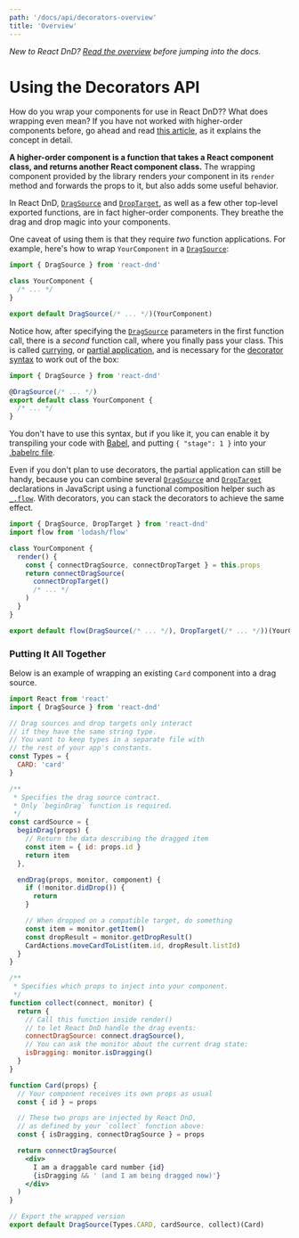 ```yaml
---
path: '/docs/api/decorators-overview'
title: 'Overview'
---
```


_New to React DnD? [Read the overview](/docs/overview) before jumping into the docs._

# Using the Decorators API

How do you wrap your components for use in React DnD?? What does wrapping even mean? If you have not worked with higher-order components before, go ahead and read [this article](https://medium.com/@dan_abramov/mixins-are-dead-long-live-higher-order-components-94a0d2f9e750), as it explains the concept in detail.

**A higher-order component is a function that takes a React component class, and returns another React component class.** The wrapping component provided by the library renders _your_ component in its `render` method and forwards the props to it, but also adds some useful behavior.

In React DnD, [`DragSource`](/docs/api/drag-source) and [`DropTarget`](/docs/api/drop-target), as well as a few other top-level exported functions, are in fact higher-order components. They breathe the drag and drop magic into your components.

One caveat of using them is that they require _two_ function applications. For example, here's how to wrap `YourComponent` in a [`DragSource`](/docs/api/drag-source):

```jsx
import { DragSource } from 'react-dnd'

class YourComponent {
  /* ... */
}

export default DragSource(/* ... */)(YourComponent)
```

Notice how, after specifying the [`DragSource`](/docs/api/drag-source) parameters in the first function call, there is a _second_ function call, where you finally pass your class. This is called [currying](http://en.wikipedia.org/wiki/Currying), or [partial application](http://en.wikipedia.org/wiki/Partial_application), and is necessary for the [decorator syntax](http://github.com/wycats/javascript-decorators) to work out of the box:

```jsx
import { DragSource } from 'react-dnd'

@DragSource(/* ... */)
export default class YourComponent {
  /* ... */
}
```

You don't have to use this syntax, but if you like it, you can enable it by transpiling your code with [Babel](http://babeljs.io), and putting `{ "stage": 1 }` into your [.babelrc file](https://babeljs.io/docs/usage/babelrc/).

Even if you don't plan to use decorators, the partial application can still be handy, because you can combine several [`DragSource`](/docs/api/drag-source) and [`DropTarget`](/docs/api/drop-target) declarations in JavaScript using a functional composition helper such as [`_.flow`](https://lodash.com/docs#flow). With decorators, you can stack the decorators to achieve the same effect.

```jsx
import { DragSource, DropTarget } from 'react-dnd'
import flow from 'lodash/flow'

class YourComponent {
  render() {
    const { connectDragSource, connectDropTarget } = this.props
    return connectDragSource(
      connectDropTarget()
      /* ... */
    )
  }
}

export default flow(DragSource(/* ... */), DropTarget(/* ... */))(YourComponent)
```

### Putting It All Together

Below is an example of wrapping an existing `Card` component into a drag source.

```jsx
import React from 'react'
import { DragSource } from 'react-dnd'

// Drag sources and drop targets only interact
// if they have the same string type.
// You want to keep types in a separate file with
// the rest of your app's constants.
const Types = {
  CARD: 'card'
}

/**
 * Specifies the drag source contract.
 * Only `beginDrag` function is required.
 */
const cardSource = {
  beginDrag(props) {
    // Return the data describing the dragged item
    const item = { id: props.id }
    return item
  },

  endDrag(props, monitor, component) {
    if (!monitor.didDrop()) {
      return
    }

    // When dropped on a compatible target, do something
    const item = monitor.getItem()
    const dropResult = monitor.getDropResult()
    CardActions.moveCardToList(item.id, dropResult.listId)
  }
}

/**
 * Specifies which props to inject into your component.
 */
function collect(connect, monitor) {
  return {
    // Call this function inside render()
    // to let React DnD handle the drag events:
    connectDragSource: connect.dragSource(),
    // You can ask the monitor about the current drag state:
    isDragging: monitor.isDragging()
  }
}

function Card(props) {
  // Your component receives its own props as usual
  const { id } = props

  // These two props are injected by React DnD,
  // as defined by your `collect` function above:
  const { isDragging, connectDragSource } = props

  return connectDragSource(
    <div>
      I am a draggable card number {id}
      {isDragging && ' (and I am being dragged now)'}
    </div>
  )
}

// Export the wrapped version
export default DragSource(Types.CARD, cardSource, collect)(Card)
```
